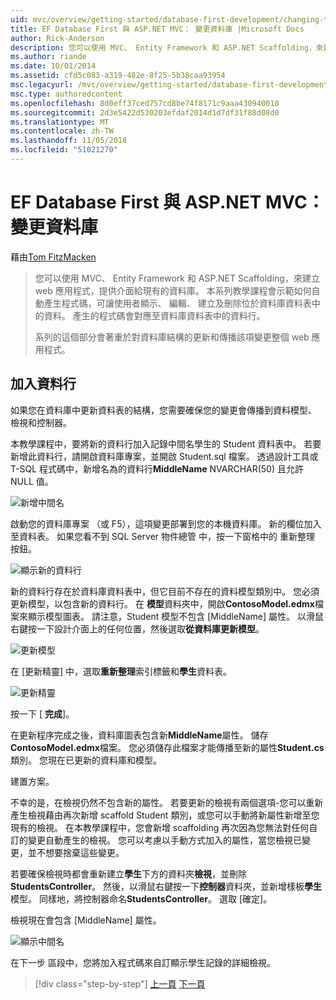 ```yaml
---
uid: mvc/overview/getting-started/database-first-development/changing-the-database
title: EF Database First 與 ASP.NET MVC： 變更資料庫 |Microsoft Docs
author: Rick-Anderson
description: 您可以使用 MVC、 Entity Framework 和 ASP.NET Scaffolding，來建立 web 應用程式，提供介面給現有的資料庫。 本教學課程的里...
ms.author: riande
ms.date: 10/01/2014
ms.assetid: cfd5c083-a319-482e-8f25-5b38caa93954
msc.legacyurl: /mvc/overview/getting-started/database-first-development/changing-the-database
msc.type: authoredcontent
ms.openlocfilehash: 8d0eff37ced757cd8be74f8171c9aaa430940010
ms.sourcegitcommit: 2d3e5422d530203efdaf2014d1d7df31f88d08d0
ms.translationtype: MT
ms.contentlocale: zh-TW
ms.lasthandoff: 11/05/2018
ms.locfileid: "51021270"
---
```

<a name="ef-database-first-with-aspnet-mvc-changing-the-database"></a>EF Database First 與 ASP.NET MVC： 變更資料庫
====================
藉由[Tom FitzMacken](https://github.com/tfitzmac)

> 您可以使用 MVC、 Entity Framework 和 ASP.NET Scaffolding，來建立 web 應用程式，提供介面給現有的資料庫。 本系列教學課程會示範如何自動產生程式碼，可讓使用者顯示、 編輯、 建立及刪除位於資料庫資料表中的資料。 產生的程式碼會對應至資料庫資料表中的資料行。
> 
> 系列的這個部分會著重於對資料庫結構的更新和傳播該項變更整個 web 應用程式。


## <a name="add-a-column"></a>加入資料行

如果您在資料庫中更新資料表的結構，您需要確保您的變更會傳播到資料模型、 檢視和控制器。

本教學課程中，要將新的資料行加入記錄中間名學生的 Student 資料表中。 若要新增此資料行，請開啟資料庫專案，並開啟 Student.sql 檔案。 透過設計工具或 T-SQL 程式碼中，新增名為的資料行**MiddleName** NVARCHAR(50) 且允許 NULL 值。

![新增中間名](changing-the-database/_static/image1.png)

啟動您的資料庫專案 （或 F5），這項變更部署到您的本機資料庫。 新的欄位加入至資料表。 如果您看不到 SQL Server 物件總管 中，按一下窗格中的 重新整理 按鈕。

![顯示新的資料行](changing-the-database/_static/image2.png)

新的資料行存在於資料庫資料表中，但它目前不存在的資料模型類別中。 您必須更新模型，以包含新的資料行。 在 **模型**資料夾中，開啟**ContosoModel.edmx**檔案來顯示模型圖表。 請注意，Student 模型不包含 [MiddleName] 屬性。 以滑鼠右鍵按一下設計介面上的任何位置，然後選取**從資料庫更新模型**。

![更新模型](changing-the-database/_static/image3.png)

在 [更新精靈] 中，選取**重新整理**索引標籤和**學生**資料表。

![更新精靈](changing-the-database/_static/image4.png)

按一下 [ **完成**]。

在更新程序完成之後，資料庫圖表包含新**MiddleName**屬性。 儲存**ContosoModel.edmx**檔案。 您必須儲存此檔案才能傳播至新的屬性**Student.cs**類別。 您現在已更新的資料庫和模型。

建置方案。

不幸的是，在檢視仍然不包含新的屬性。 若要更新的檢視有兩個選項-您可以重新產生檢視藉由再次新增 scaffold Student 類別，或您可以手動將新屬性新增至您現有的檢視。 在本教學課程中，您會新增 scaffolding 再次因為您無法對任何自訂的變更自動產生的檢視。 您可以考慮以手動方式加入的屬性，當您檢視已變更，並不想要捨棄這些變更。

若要確保檢視時都會重新建立**學生**下方的資料夾**檢視**，並刪除**StudentsController**。 然後，以滑鼠右鍵按一下**控制器**資料夾，並新增樣板**學生**模型。 同樣地，將控制器命名**StudentsController**。 選取 [確定]。

檢視現在會包含 [MiddleName] 屬性。

![顯示中間名](changing-the-database/_static/image5.png)

在下一步 區段中，您將加入程式碼來自訂顯示學生記錄的詳細檢視。

> [!div class="step-by-step"]
> [上一頁](generating-views.md)
> [下一頁](customizing-a-view.md)
